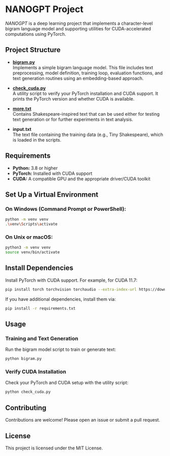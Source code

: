 # NANOGPT Project

*NANOGPT* is a deep learning project that implements a character-level bigram language model and supporting utilities for CUDA-accelerated computations using PyTorch.

## Project Structure

- **[bigram.py](bigram.py)**  
  Implements a simple bigram language model. This file includes text preprocessing, model definition, training loop, evaluation functions, and text generation routines using an embedding-based approach.

- **[check_cuda.py](check_cuda.py)**  
  A utility script to verify your PyTorch installation and CUDA support. It prints the PyTorch version and whether CUDA is available.

- **[more.txt](more.txt)**  
  Contains Shakespeare-inspired text that can be used either for testing text generation or for further experiments in text analysis.

- **input.txt**  
  The text file containing the training data (e.g., Tiny Shakespeare), which is loaded in the scripts.

## Requirements

- **Python:** 3.8 or higher  
- **PyTorch:** Installed with CUDA support  
- **CUDA:** A compatible GPU and the appropriate driver/CUDA toolkit

## Set Up a Virtual Environment

### On Windows (Command Prompt or PowerShell):
```bash
python -m venv venv
.\venv\Scripts\activate
```

### On Unix or macOS:
```bash
python3 -m venv venv
source venv/bin/activate
```

## Install Dependencies

Install PyTorch with CUDA support. For example, for CUDA 11.7:
```bash
pip install torch torchvision torchaudio --extra-index-url https://download.pytorch.org/whl/cu117
```

If you have additional dependencies, install them via:
```bash
pip install -r requirements.txt
```

## Usage

### Training and Text Generation

Run the bigram model script to train or generate text:
```bash
python bigram.py
```

### Verify CUDA Installation

Check your PyTorch and CUDA setup with the utility script:
```bash
python check_cuda.py
```

## Contributing
Contributions are welcome! Please open an issue or submit a pull request.

## License
This project is licensed under the MIT License.
